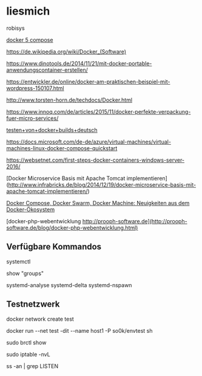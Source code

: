# liesmich

robisys

[docker 5 compose ](https://www.ab-heute-programmieren.de/docker-teil-5-docker-compose-fuer-mehrere-container/)

https://de.wikipedia.org/wiki/Docker_(Software)

https://www.dinotools.de/2014/11/21/mit-docker-portable-anwendungscontainer-erstellen/

https://entwickler.de/online/docker-am-praktischen-beispiel-mit-wordpress-150107.html

http://www.torsten-horn.de/techdocs/Docker.html

https://www.innoq.com/de/articles/2015/11/docker-perfekte-verpackung-fuer-micro-services/

[testen+von+docker+builds+deutsch](https://www.google.com/search?hl=de&as_q=Testen+von+docker+builds+deutsch&as_epq=&as_oq=&as_eq=&as_nlo=&as_nhi=&lr=lang_de&cr=&as_qdr=all&as_sitesearch=&as_occt=any&safe=images&as_filetype=&as_rights=#q=Testen+von+docker+builds+deutsch&lr=lang_de&hl=de&as_qdr=all&tbs=lr:lang_1de&start=10&*)


https://docs.microsoft.com/de-de/azure/virtual-machines/virtual-machines-linux-docker-compose-quickstart

https://websetnet.com/first-steps-docker-containers-windows-server-2016/

[Docker Microservice Basis mit Apache Tomcat implementieren] (http://www.infrabricks.de/blog/2014/12/19/docker-microservice-basis-mit-apache-tomcat-implementieren/)

[Docker Compose, Docker Swarm, Docker Machine: Neuigkeiten aus dem Docker-Ökosystem](https://jaxenter.de/docker-compose-docker-swarm-docker-machine-neuigkeiten-aus-dem-docker-oekosystem-39137)

[docker-php-webentwicklung  http://prooph-software.de](http://prooph-software.de/blog/docker-php-webentwicklung.html)

## Verfügbare Kommandos
systemctl

show "groups"

systemd-analyse   systemd-delta    systemd-nspawn

## Testnetzwerk
docker network create test

docker run --net test -dit --name host1  -P so0k/envtest  sh

sudo brctl show 

sudo iptable -nvL

ss -an | grep LISTEN

